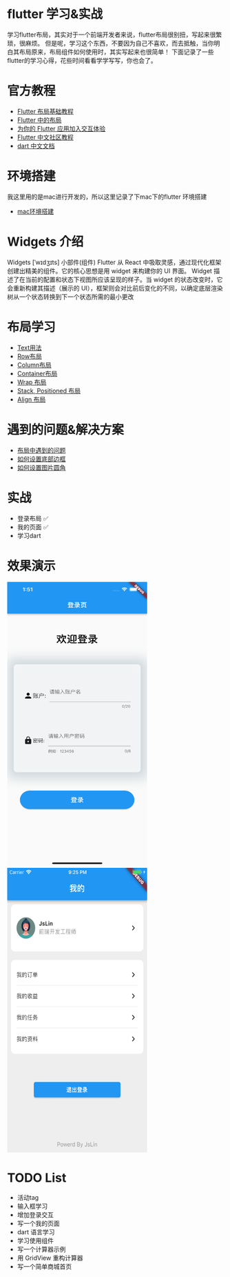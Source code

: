 # flutter 学习&实战
  学习flutter布局，其实对于一个前端开发者来说，flutter布局很别扭，写起来很繁琐，很麻烦。
  但是呢，学习这个东西，不要因为自己不喜欢，而去抵触，当你明白其布局原来，布局组件如何使用时，其实写起来也很简单！
  下面记录了一些flutter的学习心得，花些时间看看学学写写，你也会了。


# 官方教程
* [Flutter 布局基础教程](https://flutter.cn/docs/codelabs/layout-basics)
* [Flutter 中的布局](https://flutter.cn/docs/development/ui/layout)
* [为你的 Flutter 应用加入交互体验](https://flutter.cn/docs/development/ui/interactive)
* [Flutter 中文社区教程](https://flutter.cn/community/tutorials)
* [dart 中文文档](https://dart.cn/guides)  

# 环境搭建
 我这里用的是mac进行开发的，所以这里记录了下mac下的flutter 环境搭建
* [mac环境搭建](./lib//issue/macEnvBuild.md)

# Widgets 介绍
Widgets   [ˈwɪdʒɪts]  小部件(组件)
Flutter 从 React 中吸取灵感，通过现代化框架创建出精美的组件。它的核心思想是用 widget 来构建你的 UI 界面。 Widget 描述了在当前的配置和状态下视图所应该呈现的样子。当 widget 的状态改变时，它会重新构建其描述（展示的 UI），框架则会对比前后变化的不同，以确定底层渲染树从一个状态转换到下一个状态所需的最小更改



# 布局学习
* [Text用法](./lib/layout/text/readme.md)
* [Row布局](./lib/layout/row/readme.md)
* [Column布局](./lib/layout/column/readme.md)
* [Container布局](./lib/layout/container/readme.md)
* [Wrap 布局](./lib/layout/wrap/readme.md)
* [Stack, Positioned 布局](./lib/layout/stack/readme.md)
* [Align 布局](./lib/layout/align/readme.md)

# 遇到的问题&解决方案
* [布局中遇到的问题](./lib/issue/readme.md)
* [如何设置底部边框](./lib/issue/readme.md)
* [如何设置图片圆角](./lib/issue/readme.md)

# 实战
* 登录布局 ✅
* 我的页面 ✅ 
* 学习dart




# 效果演示
<img src='./lib/demo/login/login.png' width=325 height=660 object-fit='contain'/>
<img src='./lib/demo/my/my.png' width=325 height=660 object-fit='contain'/>

# TODO List
* 活动tag
* 输入框学习
* 增加登录交互
* 写一个我的页面
* dart 语言学习
* 学习使用组件
* 写一个计算器示例 
* 用 GridView 重构计算器
* 写一个简单商城首页

